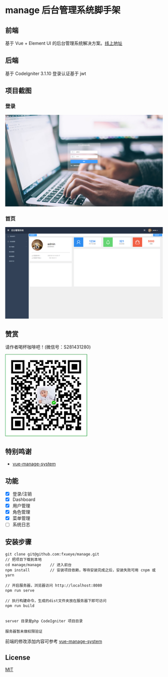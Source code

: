 # manage 后台管理系统脚手架

## 前端

基于 Vue + Element UI 的后台管理系统解决方案。[线上地址](http://home.zhaobaoge.com:8003/admin/#/)

## 后端

基于 CodeIgniter 3.1.10 登录认证基于 jwt

## 项目截图

### 登录

![Image text](screenshots/login.png)

### 首页

![Image text](screenshots/index.png)

## 赞赏

请作者喝杯咖啡吧！(微信号：S281431280)

![微信扫一扫](screenshots/weixin.png)

## 特别鸣谢

- [vue-manage-system](https://github.com/lin-xin/vue-manage-system)

## 功能

- [x] 登录/注销
- [x] Dashboard
- [x] 用户管理
- [x] 角色管理
- [x] 菜单管理
- [ ] 系统日志

## 安装步骤

```
git clone git@github.com:fxueye/manage.git
// 把项目下载到本地
cd manage/manage    // 进入前台
npm install         // 安装项目依赖，等待安装完成之后，安装失败可用 cnpm 或 yarn

// 开启服务器，浏览器访问 http://localhost:8080
npm run serve

// 执行构建命令，生成的dist文件夹放在服务器下即可访问
npm run build


server 目录是php CodeIgniter 项目目录

服务器暂未做权限验证
```

前端的修改添加内容可参考 [vue-manage-system](https://github.com/lin-xin/vue-manage-system)

## License

[MIT](https://github.com/lin-xin/vue-manage-system/blob/master/LICENSE)
